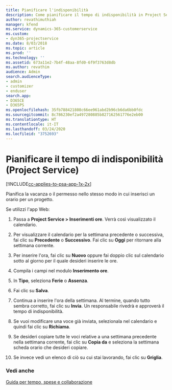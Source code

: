 ```yaml
---
title: Pianificare l'indisponibilità
description: Come pianificare il tempo di indisponibilità in Project Service
author: revathimuthiah
manager: kfend
ms.service: dynamics-365-customerservice
ms.custom:
- dyn365-projectservice
ms.date: 8/03/2018
ms.topic: article
ms.prod: ''
ms.technology: ''
ms.assetid: 673a11e2-7b4f-48aa-8fd0-6f9f3763d8db
ms.author: revathim
audience: Admin
search.audienceType:
- admin
- customizer
- enduser
search.app:
- D365CE
- D365PS
ms.openlocfilehash: 35fb788421808c66ee961abd2b96cb6da6bb0fdc
ms.sourcegitcommit: 8c786230ef2a497280885b827162561776e2eb00
ms.translationtype: HT
ms.contentlocale: it-IT
ms.lasthandoff: 03/24/2020
ms.locfileid: "3752693"
---
```

# <a name="schedule-time-off-project-service"></a>Pianificare il tempo di indisponibilità (Project Service)

[!INCLUDE[cc-applies-to-psa-app-1x-2x](../includes/cc-applies-to-psa-app-1x-2x.md)]

Pianifica la vacanza o il permesso nello stesso modo in cui inserisci un orario per un progetto.  
  
 Se utilizzi l'app Web:  
  
1.  Passa a **Project Service > Inserimenti ore**. Verrà così visualizzato il calendario.  
  
2.  Per visualizzare il calendario per la settimana precedente o successiva, fai clic su **Precedente** o **Successivo**. Fai clic su **Oggi** per ritornare alla settimana corrente.  
  
3.  Per inserire l'ora, fai clic su **Nuovo** oppure fai doppio clic sul calendario sotto al giorno per il quale desideri inserire le ore.  
  
4.  Compila i campi nel modulo **Inserimento ore**.  
  
5.  In **Tipo**, seleziona **Ferie** o **Assenza**.  
  
6.  Fai clic su **Salva**.  
  
7.  Continua a inserire l'ora della settimana. Al termine, quando tutto sembra corretto, fai clic su **Invia**. Un responsabile rivedrà e approverà il tempo di indisponibilità.  
  
8.  Se vuoi modificare una voce già inviata, selezionala nel calendario e quindi fai clic su **Richiama**.  
  
9. Se desideri copiare tutte le voci relative a una settimana precedente nella settimana corrente, fai clic su **Copia da** e seleziona la settimana scheda orario che desideri copiare.  
  
10. Se invece vedi un elenco di ciò su cui stai lavorando, fai clic su **Griglia**.  
  
### <a name="see-also"></a>Vedi anche  
 [Guida per tempo, spese e collaborazione](../project-service/time-expense-collaboration-guide.md)
